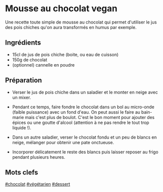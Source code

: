 Mousse au chocolat vegan
===============

Une recette toute simple de mousse au chocolat qui
permet d'utiliser le jus des pois chiches qu'on aura
transformés en humus par exemple.

Ingrédients
-----------
- 15cl de jus de pois chiche (boite, ou eau de cuisson)
- 150g de chocolat
- (optionnel) cannelle en poudre

Préparation
----------

* Verser le jus de pois chiche dans un saladier
  et le monter en neige avec un mixer.

* Pendant ce temps, faire fondre le chocolat 
  dans un bol au micro-onde (faible puissance)
  avec un fond d'eau. On peut aussi le faire au
  bain-marie mais c'est plus de boulot.
  C'est le bon moment pour ajouter des épices
  ou une goutte d'alcool (attention à ne pas
  rendre le tout trop liquide !).

* Dans un autre saladier, verser le chocolat fondu
  et un peu de blancs en neige, mélanger pour obtenir
  une pate onctueuse.

* Incorporer délicatement le reste des blancs puis
  laisser reposer au frigo pendant plusieurs heures.

Mots clefs
----------

[#chocolat](index.chocolat.html)
[#végétarien](index.végétarien.html)
[#dessert](index.dessert.html)
